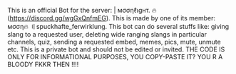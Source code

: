 This is an official Bot for the server: | мσσηℓιgнт. 🔥 (https://discord.gg/wgGxQnfmEG).
This is made by one of its member: мσση🔥 〢spuckhafte_ferwirklung.
This bot can do several stuffs like: giving slang to a requested user, deleting wide ranging slangs in particular channels, quiz, sending a requested embed, memes, pics, mute, unmute etc.
This is a private bot and should not be edited or invited.
THE CODE IS ONLY FOR INFORMATIONAL PURPOSES, YOU COPY-PASTE IT? YOU R A BLOODY FKKR THEN !!!!

